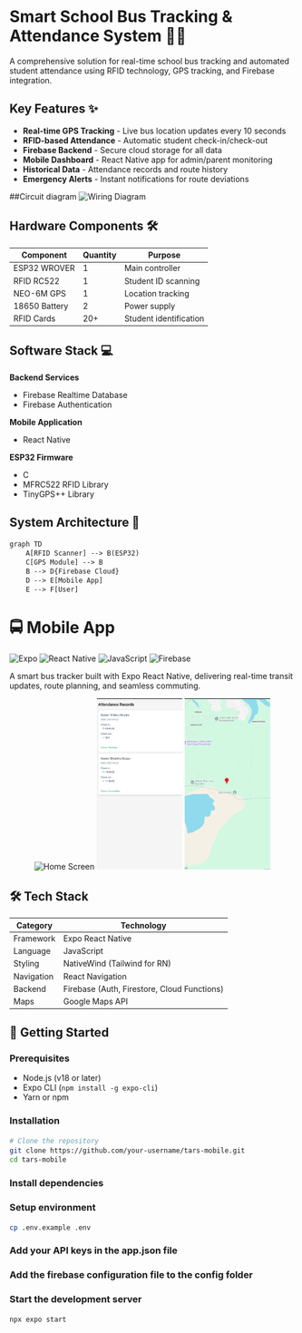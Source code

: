 # Smart School Bus Tracking & Attendance System 🚌📱

A comprehensive solution for real-time school bus tracking and automated student attendance using RFID technology, GPS tracking, and Firebase integration.


## Key Features ✨
- **Real-time GPS Tracking** - Live bus location updates every 10 seconds
- **RFID-based Attendance** - Automatic student check-in/check-out
- **Firebase Backend** - Secure cloud storage for all data
- **Mobile Dashboard** - React Native app for admin/parent monitoring
- **Historical Data** - Attendance records and route history
- **Emergency Alerts** - Instant notifications for route deviations

##Circuit diagram
![Wiring Diagram](https://github.com/user-attachments/assets/53aceaec-2968-482f-9ef0-428b3433af1e)

## Hardware Components 🛠️
| Component | Quantity | Purpose |
|-----------|----------|---------|
| ESP32 WROVER | 1 | Main controller |
| RFID RC522 | 1 | Student ID scanning |
| NEO-6M GPS | 1 | Location tracking |
| 18650 Battery | 2 | Power supply |
| RFID Cards | 20+ | Student identification |

## Software Stack 💻
**Backend Services**
- Firebase Realtime Database
- Firebase Authentication

**Mobile Application**
- React Native

**ESP32 Firmware**
- C 
- MFRC522 RFID Library
- TinyGPS++ Library

## System Architecture 📡
```mermaid
graph TD
    A[RFID Scanner] --> B(ESP32)
    C[GPS Module] --> B
    B --> D{Firebase Cloud}
    D --> E[Mobile App]
    E --> F[User]
```
# 🚍 Mobile App

![Expo](https://img.shields.io/badge/expo-1C1E24?style=for-the-badge&logo=expo&logoColor=white)
![React Native](https://img.shields.io/badge/react_native-%2320232a.svg?style=for-the-badge&logo=react&logoColor=%2361DAFB)
![JavaScript](https://img.shields.io/badge/javascript-%23323330.svg?style=for-the-badge&logo=javascript&logoColor=%23F7DF1E)
![Firebase](https://img.shields.io/badge/Firebase-039BE5?style=for-the-badge&logo=Firebase&logoColor=white)

A smart bus tracker built with Expo React Native, delivering real-time transit updates, route planning, and seamless commuting.

<div align="center">
  <img src="https://github.com/user-attachments/assets/0e70b77f-7b71-431e-96ac-421c67e16557
" width="30%" alt="Home Screen" />
  <img src="/assets/screen2.png" width="30%" alt="Map View" />
  <img src="/assets/screen3.png" width="30%" alt="Route Details" />
</div>



## 🛠 Tech Stack
| Category          | Technology                          |
|-------------------|-------------------------------------|
| Framework         | Expo React Native                   |
| Language          | JavaScript                          |
| Styling           | NativeWind (Tailwind for RN)        |
| Navigation        | React Navigation                   |
| Backend           | Firebase (Auth, Firestore, Cloud Functions) |
| Maps              | Google Maps API                    |

## 🚀 Getting Started

### Prerequisites
- Node.js (v18 or later)
- Expo CLI (`npm install -g expo-cli`)
- Yarn or npm

### Installation
```bash
# Clone the repository
git clone https://github.com/your-username/tars-mobile.git
cd tars-mobile
```
### Install dependencies

### Setup environment
```bash
cp .env.example .env
```
### Add your API keys in the app.json file
### Add the firebase configuration file to the config folder

### Start the development server
```bash
npx expo start
```
